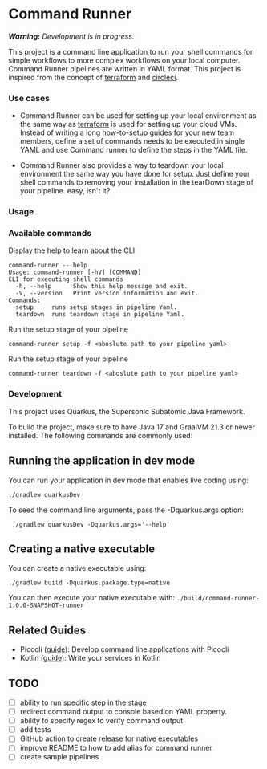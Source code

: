 # Command Runner

_**Warning:** Development is in progress._

This project is a command line application to run your shell commands for simple workflows to more complex workflows on
your local computer. Command Runner pipelines are written in YAML format. This project is inspired from the concept
of [terraform](https://www.terraform.io/) and [circleci](https://circleci.com/).

### Use cases

* Command Runner can be used for setting up your local environment as the same way
  as [terraform](https://www.terraform.io/) is used for setting up your cloud VMs. Instead of writing a long
  how-to-setup guides for your new team members, define a set of commands needs to be executed in single YAML and use
  Command runner to define the steps in the YAML file.

* Command Runner also provides a way to teardown your local environment the same way you have done for setup. Just
  define your shell commands to removing your installation in the tearDown stage of your pipeline. easy, isn't it?

### Usage

### Available commands

Display the help to learn about the CLI

```shell script
command-runner -- help
Usage: command-runner [-hV] [COMMAND]
CLI for executing shell commands
  -h, --help      Show this help message and exit.
  -V, --version   Print version information and exit.
Commands:
  setup     runs setup stages in pipeline Yaml.
  teardown  runs teardown stage in pipeline Yaml.
```

Run the setup stage of your pipeline

```shell script
command-runner setup -f <aboslute path to your pipeline yaml>
```

Run the setup stage of your pipeline

```shell script
command-runner teardown -f <aboslute path to your pipeline yaml>
```

### Development

This project uses Quarkus, the Supersonic Subatomic Java Framework.

To build the project, make sure to have Java 17 and GraalVM 21.3 or newer installed. The following commands are commonly
used:

## Running the application in dev mode

You can run your application in dev mode that enables live coding using:

```shell script
./gradlew quarkusDev
```

To seed the command line arguments, pass the -Dquarkus.args option:

```shell script
 ./gradlew quarkusDev -Dquarkus.args='--help'
```

## Creating a native executable

You can create a native executable using:

```shell script
./gradlew build -Dquarkus.package.type=native
```

You can then execute your native executable with: `./build/command-runner-1.0.0-SNAPSHOT-runner`

## Related Guides

- Picocli ([guide](https://quarkus.io/guides/picocli)): Develop command line applications with Picocli
- Kotlin ([guide](https://quarkus.io/guides/kotlin)): Write your services in Kotlin

## TODO

- [ ] ability to run specific step in the stage
- [ ] redirect command output to console based on YAML property.
- [ ] ability to specify regex to verify command output
- [ ] add tests
- [ ] GitHub action to create release for native executables
- [ ] improve README to how to add alias for command runner
- [ ] create sample pipelines
